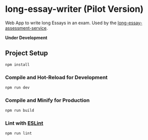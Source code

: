 # long-essay-writer (Pilot Version)

Web App to write long Essays in an exam.
Used by the [long-essay-assessment-service](https://github.com/EDUTIEK/long-essay-asessment-service).

**Under Development**

## Project Setup

```sh
npm install
```

### Compile and Hot-Reload for Development

```sh
npm run dev
```

### Compile and Minify for Production

```sh
npm run build
```

### Lint with [ESLint](https://eslint.org/)

```sh
npm run lint
```
